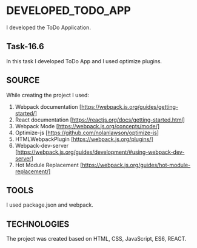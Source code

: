 # DEVELOPED_TODO_APP

I developed the ToDo Application.

## Task-16.6

In this task I developed ToDo App and I used optimize plugins.

## SOURCE 
While creating the project I used: 
1. Webpack documentation  [https://webpack.js.org/guides/getting-started/]
2. React documentation [https://reactjs.org/docs/getting-started.html]
3. Webpack Mode [https://webpack.js.org/concepts/mode/]
4. Optimize-js [https://github.com/nolanlawson/optimize-js]
5. HTMLWebpackPlugin [https://webpack.js.org/plugins/]
6. Webpack-dev-server [https://webpack.js.org/guides/development/#using-webpack-dev-server]
7. Hot Module Replacement [https://webpack.js.org/guides/hot-module-replacement/]


## TOOLS 
I used package.json and webpack.

## TECHNOLOGIES 
The project was created based on HTML, CSS, JavaScript, ES6, REACT.
